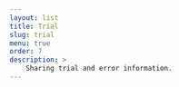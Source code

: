```yaml
---
layout: list
title: Trial
slug: trial
menu: true
order: 7
description: >
    Sharing trial and error information.
---
```

